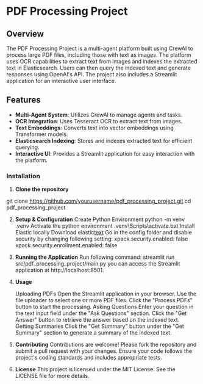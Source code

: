 # PDF Processing Project

## Overview

The PDF Processing Project is a multi-agent platform built using CrewAI to process large PDF files, including those with text as images. The platform uses OCR capabilities to extract text from images and indexes the extracted text in Elasticsearch. Users can then query the indexed text and generate responses using OpenAI's API. The project also includes a Streamlit application for an interactive user interface.

## Features

- **Multi-Agent System**: Utilizes CrewAI to manage agents and tasks.
- **OCR Integration**: Uses Tesseract OCR to extract text from images.
- **Text Embeddings**: Converts text into vector embeddings using Transformer models.
- **Elasticsearch Indexing**: Stores and indexes extracted text for efficient querying.
- **Interactive UI**: Provides a Streamlit application for easy interaction with the platform.

### Installation

1. **Clone the repository**


git clone https://github.com/yourusername/pdf_processing_project.git
cd pdf_processing_project

2. **Setup & Configuration**
    Create Python Environment
        python -m venv .venv
    Activate the python environment
        .venv\Scripts\activate.bat
    Install Elastic locally
        Download elastic[text](https://www.elastic.co/downloads/elasticsearch)
        Go in the config folder and disable security by changing following setting:
            xpack.security.enabled: false
            xpack.security.enrollment.enabled: false


3. **Running the Application**
    Run following command: streamlit run src/pdf_processing_project/main.py
    you can access the Streamlit application at http://localhost:8501.

4. **Usage**

    Uploading PDFs
        Open the Streamlit application in your browser.
        Use the file uploader to select one or more PDF files.
        Click the "Process PDFs" button to start the processing.
    Asking Questions
        Enter your question in the text input field under the "Ask Questions" section.
        Click the "Get Answer" button to retrieve the answer based on the indexed text.
    Getting Summaries
        Click the "Get Summary" button under the "Get Summary" section to generate a summary of the indexed text.

5. **Contributing**
    Contributions are welcome! Please fork the repository and submit a pull request with your changes. Ensure your code follows the project's coding standards and includes appropriate tests.

6. **License**
    This project is licensed under the MIT License. See the LICENSE file for more details.
